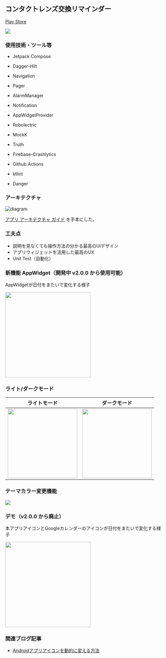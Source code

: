## コンタクトレンズ交換リマインダー

[Play Store](https://play.google.com/store/apps/details?id=io.github.rikuyu.contactlensreminder)

<img src="https://user-images.githubusercontent.com/51118613/156141489-3ee61042-3608-449b-ba34-076bd071f040.png">

### 使用技術・ツール等

- Jetpack Compose
- Dagger-Hilt
- Navigation
- Pager
- AlarmManager
- Notification
- AppWidgetProvider

- Robolectric
- MockK
- Truth

- Firebase-Crashlytics
- Github Actions
- ktlint
- Danger

### アーキテクチャ

![diagram](https://user-images.githubusercontent.com/51118613/156873435-3e451ec1-1f0b-4167-8cc4-029cd2b2abab.svg)

[アプリ アーキテクチャ ガイド](https://developer.android.com/jetpack/guide?hl=ja) を手本にした。

### 工夫点

- 説明を見なくても操作方法の分かる最高のUIデザイン
- アプリウィジェットを活用した最高のUX
- Unit Test（自動化）

### 新機能 AppWidget（開発中 v2.0.0 から使用可能）

AppWidgetが日付をまたいで変化する様子

<img src="https://user-images.githubusercontent.com/51118613/156142151-bb4a9376-93d4-453d-aeaf-24ebd38c7fee.gif" width="270">

### ライト/ダークモード

| ライトモード | ダークモード |
|:---:|:---:|
| <img src="https://user-images.githubusercontent.com/51118613/158942189-20ff8ba8-8872-4ddd-84bc-9efd4c3153eb.jpg" width=220 > | <img src="https://user-images.githubusercontent.com/51118613/158942244-b96f98c1-c63c-4388-8ded-c8a4f6e89d12.jpg" width=220 > |

### テーマカラー変更機能

<img src="https://user-images.githubusercontent.com/51118613/159910626-b127a561-df51-4dc8-be69-093124730e9e.jpg" >

### デモ（v2.0.0 から廃止）

本アプリアイコンとGoogleカレンダーのアイコンが日付をまたいで変化する様子

<img src="https://user-images.githubusercontent.com/51118613/155189795-1d74ebf9-799e-468a-894d-1b1765cb3cc5.gif" width="270">

### 関連ブログ記事

- [Androidアプリアイコンを動的に変える方法](https://www.yuuuki-blog.com/2022/02/13/Android-%E3%82%A2%E3%83%97%E3%83%AA%E3%82%A2%E3%82%A4%E3%82%B3%E3%83%B3%E3%82%92%E5%8B%95%E7%9A%84%E3%81%AB%E5%A4%89%E3%81%88%E3%82%8B%E6%96%B9%E6%B3%95/)
